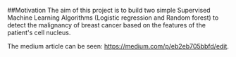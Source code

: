 ##Motivation
The aim of this project is to build two simple Supervised Machine Learning Algorithms (Logistic regression and Random forest) to detect the malignancy of breast cancer based on the features of the patient's cell nucleus.

The medium article can be seen: https://medium.com/p/eb2eb705bbfd/edit.